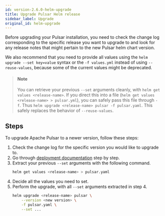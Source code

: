```yaml
---
id: version-2.6.0-helm-upgrade
title: Upgrade Pulsar Helm release
sidebar_label: Upgrade
original_id: helm-upgrade
---
```


Before upgrading your Pulsar installation, you need to check the change log corresponding to the specific release you want to upgrade to and look for any release notes that might pertain to the new Pulsar helm chart version.

We also recommend that you need to provide all values using the `helm upgrade --set key=value` syntax or the `-f values.yml` instead of using `--reuse-values`, because some of the current values might be deprecated.

> #### Note
>
> You can retrieve your previous `--set` arguments cleanly, with `helm get values <release-name>`. If you direct this into a file (`helm get values <release-name> > pulsar.yml`), you can safely
pass this file through `-f`. Thus `helm upgrade <release-name> pulsar -f pulsar.yaml`. This safely replaces the behavior of `--reuse-values`.

## Steps

To upgrade Apache Pulsar to a newer version, follow these steps:

1. Check the change log for the specific version you would like to upgrade to.
2. Go through [deployment documentation](helm-deploy.md) step by step.
3. Extract your previous `--set` arguments with the following command.
    ```bash
    helm get values <release-name> > pulsar.yaml
    ```
4. Decide all the values you need to set.
5. Perform the upgrade, with all `--set` arguments extracted in step 4.
    ```bash
    helm upgrade <release-name> pulsar \
        --version <new version> \
        -f pulsar.yaml \
        --set ...
    ```